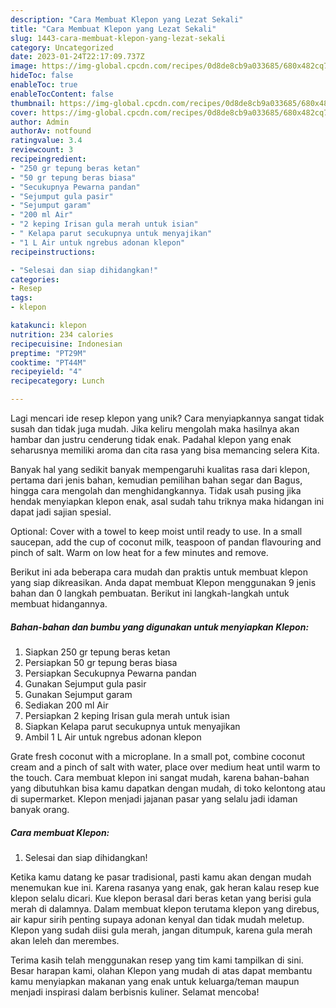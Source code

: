 ```yaml
---
description: "Cara Membuat Klepon yang Lezat Sekali"
title: "Cara Membuat Klepon yang Lezat Sekali"
slug: 1443-cara-membuat-klepon-yang-lezat-sekali
category: Uncategorized
date: 2023-01-24T22:17:09.737Z
image: https://img-global.cpcdn.com/recipes/0d8de8cb9a033685/680x482cq70/klepon-foto-resep-utama.jpg
hideToc: false
enableToc: true
enableTocContent: false
thumbnail: https://img-global.cpcdn.com/recipes/0d8de8cb9a033685/680x482cq70/klepon-foto-resep-utama.jpg
cover: https://img-global.cpcdn.com/recipes/0d8de8cb9a033685/680x482cq70/klepon-foto-resep-utama.jpg
author: Admin
authorAv: notfound
ratingvalue: 3.4
reviewcount: 3
recipeingredient:
- "250 gr tepung beras ketan"
- "50 gr tepung beras biasa"
- "Secukupnya Pewarna pandan"
- "Sejumput gula pasir"
- "Sejumput garam"
- "200 ml Air"
- "2 keping Irisan gula merah untuk isian"
- " Kelapa parut secukupnya untuk menyajikan"
- "1 L Air untuk ngrebus adonan klepon"
recipeinstructions:

- "Selesai dan siap dihidangkan!"
categories:
- Resep
tags:
- klepon

katakunci: klepon 
nutrition: 234 calories
recipecuisine: Indonesian
preptime: "PT29M"
cooktime: "PT44M"
recipeyield: "4"
recipecategory: Lunch

---
```





Lagi mencari ide resep klepon yang unik? Cara menyiapkannya sangat tidak susah dan tidak juga mudah. Jika keliru mengolah maka hasilnya akan hambar dan justru cenderung tidak enak. Padahal klepon yang enak seharusnya memiliki aroma dan cita rasa yang bisa memancing selera Kita.





Banyak hal yang sedikit banyak mempengaruhi kualitas rasa dari klepon, pertama dari jenis bahan, kemudian pemilihan bahan segar dan Bagus, hingga cara mengolah dan menghidangkannya. Tidak usah pusing jika hendak menyiapkan klepon enak,      asal sudah tahu triknya maka hidangan ini dapat jadi sajian spesial.














Optional: Cover with a towel to keep moist until ready to use. In a small saucepan, add the cup of coconut milk, teaspoon of pandan flavouring and pinch of salt. Warm on low heat for a few minutes and remove.






Berikut ini ada beberapa cara mudah dan praktis untuk membuat klepon yang siap dikreasikan. Anda dapat membuat Klepon menggunakan 9 jenis bahan dan 0 langkah pembuatan. Berikut ini langkah-langkah untuk membuat hidangannya.

<!--inarticleads1-->

##### Bahan-bahan dan bumbu yang digunakan untuk menyiapkan Klepon:

1. Siapkan 250 gr tepung beras ketan
1. Persiapkan 50 gr tepung beras biasa
1. Persiapkan Secukupnya Pewarna pandan
1. Gunakan Sejumput gula pasir
1. Gunakan Sejumput garam
1. Sediakan 200 ml Air
1. Persiapkan 2 keping Irisan gula merah untuk isian
1. Siapkan  Kelapa parut secukupnya untuk menyajikan
1. Ambil 1 L Air untuk ngrebus adonan klepon


Grate fresh coconut with a microplane. In a small pot, combine coconut cream and a pinch of salt with water, place over medium heat until warm to the touch. Cara membuat klepon ini sangat mudah, karena bahan-bahan yang dibutuhkan bisa kamu dapatkan dengan mudah, di toko kelontong atau di supermarket. Klepon menjadi jajanan pasar yang selalu jadi idaman banyak orang. 

<!--inarticleads2-->

##### Cara membuat Klepon:


1. Selesai dan siap dihidangkan!

Ketika kamu datang ke pasar tradisional, pasti kamu akan dengan mudah menemukan kue ini. Karena rasanya yang enak, gak heran kalau resep kue klepon selalu dicari. Kue klepon berasal dari beras ketan yang berisi gula merah di dalamnya. Dalam membuat klepon terutama klepon yang direbus, air kapur sirih penting supaya adonan kenyal dan tidak mudah meletup. Klepon yang sudah diisi gula merah, jangan ditumpuk, karena gula merah akan leleh dan merembes. 

Terima kasih telah menggunakan resep yang tim kami tampilkan di sini. Besar harapan kami, olahan Klepon yang mudah di atas dapat membantu kamu menyiapkan makanan yang enak untuk keluarga/teman maupun menjadi inspirasi dalam berbisnis kuliner. Selamat mencoba!
